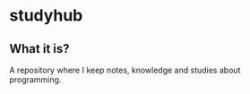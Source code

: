 <h1>studyhub</h1>

<h2>What it is?</h2>
A repository where I keep notes, knowledge and studies about programming.
